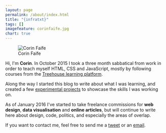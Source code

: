 ```yaml
---
layout: page
permalink: /about/index.html
title: "{infratxt}"
tags: []
imagefeature: corinfaife.jpg
chart: true
---
```

<figure>
  <img src="{{ site.url }}/images/corinfaife.jpeg" alt="Corin Faife">
  <figcaption>Corin Faife</figcaption>
</figure>

Hi, I'm **Corin**. In October 2015 I took a three month sabbatical from work in order to teach myself HTML, CSS and JavaScript, mostly by following courses from the [Treehouse learning platform](https://teamtreehouse.com/corinfaife).

Along the way I started this blog to write about what I was learning, and created a few [experimental projects](/categories/index.html#experiments) to showcase the skills I was working on.

As of January 2016 I've started to take freelance commissions for **web design**, **data visualisation** and **online articles**, but will continue to write here about design, code, politics, and especially the areas of overlap.

If you want to contact me, feel free to send me a [tweet](https://twitter.com/intent/tweet?text=@corintxt%20hi!) or an [email](mailto:corin@infratxt.co).
